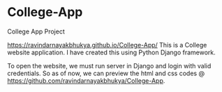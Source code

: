 # College-App
College App Project

https://ravindarnayakbhukya.github.io/College-App/ 
This is a College website application. I have created this using Python Django framework. 

To open the website, we must run server in Django and login  with valid credentials. So as of now, we can preview the html and css codes @ https://github.com/ravindarnayakbhukya/College-App. 
